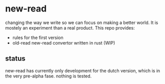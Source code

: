 # new-read

changing the way we write so we can focus on making a better world.
It is mostely an experiment than a real product. This repo provides:

- rules for the first version
- old-read new-read convertor written in rust (WIP)


## status

new-read has currently only development for the dutch version, which is in the very pre-alpha fase. nothing is tested.


